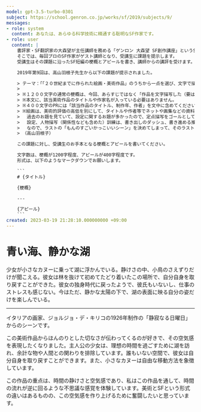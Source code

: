 ```yaml
---
model: gpt-3.5-turbo-0301
subject: https://school.genron.co.jp/works/sf/2019/subjects/9/
messages:
- role: system
  content: あなたは、あらゆる科学技術に精通する聡明なSF作家です。
- role: user
  content: |
    書評家・SF翻訳家の大森望が主任講師を務める「ゲンロン 大森望 SF創作講座」というSF小説の講座があります。
    そこでは、毎回プロのSF作家がゲスト講師となり、受講生に課題を提示します。
    受講生はその課題に沿ったSF短編の梗概とアピールを書き、講師からの講評を受けます。

    2019年第9回は、高山羽根子先生から以下の課題が提示されました。

    > テーマ：「「２０世紀までに作られた絵画・美術作品」のうちから一点を選び、文字で描写し、そのシーンをラストとして書いてください。」
    >
    > ※１２００文字の通常の梗概は、今回、あらすじではなく「作品を文字描写した（要はラストに設定した）シーン」をお送りください。
    > ※本文に、該当美術作品のタイトルや作家名が入っている必要はありません。
    > ※４００文字のPRには「該当作品のタイトル、制作年、作者」を文中に含めてください。原題でも、日本語でも構いません。
    > ※絵画は、美術的評価の高低を別にして、タイトルや作者等でネットや画集などの資料検索が可能なもの（親族の絵などでも、それが可能であれば構いません）でお願いします。
    > 　過去のお題を見ていて、設定に関するお題が多かったので、定点描写をゴールとしてそこに進めるというお題を設定してみたのですが、わかりにくかったらごめんなさい……。
    > 　設定、人物描写（関係性なども含めた）訓練は、書き出しのダッシュ、書き進める推進にはもってこいなんですが、途中で設定がフローしてしまって終わらない作品を増やす怖さもあります。初めて書いたものがマスターピースになることはまずないので、書いたものは変でもすべて終わらす、これは書き始めの時期はとても大事で、かつ大変です（すくなくとも私にとってはそうでした）。
    > 　なので、ラストの「もんのすごいかっこいいシーン」を決めてしまって、そのラストに向かってスタートし、進む、という書き方をしてみてください。かっこいいシーンはこの際、先人の知恵を借りて名画から模写してください。オフィーリアでも、ボッスの楽園でも、最後の審判でも、地獄の門でも。どうせむちゃむちゃかっこいいので。で、絵をちゃんと文字にしようとすると情報伝達技量の足りなさもわかるかもしれないので。
    > （高山羽根子）

    この課題に対し、受講生のお手本となる梗概とアピールを書いてください。

    文字数は、梗概が1200字程度、アピールが400字程度です。
    形式は、以下のようなマークダウンでお願いします。

    ```
    # {タイトル}

    {梗概}

    ---

    {アピール}
    ```
created: 2023-03-19 21:28:10.000000000 +09:00
---
```

# 青い海、静かな湖

少女が小さなカヌーに乗って湖に浮かんでいる。静けさの中、小鳥のさえずりだけが聞こえる。彼女は林を抜けて初めてたどり着いたこの場所で、自分自身を取り戻すことができた。彼女の独身時代に戻ったようで、彼氏もいないし、仕事のストレスも感じない。今はただ、静かな太陽の下で、湖の表面に映る自分の姿だけを楽しんでいる。

---

イタリアの画家、ジョルジョ・デ・キリコの1926年制作の「静寂なる日曜日」からのシーンです。

この美術作品からほんのりとした切なさが伝わってくるのが好きで、その空気感を表現したくなりました。主人公の少女は、理想の時間を過ごすために湖を訪れ、余計な物や人間との関わりを排除しています。誰もいない空間で、彼女は自分自身を取り戻すことができます。また、小さなカヌーは自由な移動方法を象徴しています。

この作品の重点は、時間の静けさと空気感であり、私はこの作品を通して、時間の流れが逆に回るような不思議な感覚を体験しています。美術とSFという形式の違いはあるものの、この空気感を作り上げるために奮闘したいと思っています。
